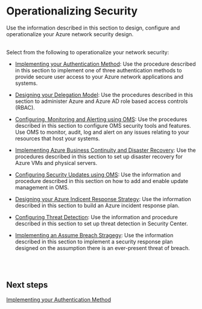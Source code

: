 # Operationalizing Security
Use the information described in this section to design, configure and operationalize your Azure network security design.
<br />
<br />

Select from the following to operationalize your network security:

- [Implementing your Authentication Method](4.1-Implementing-your-Authentication-method.md):  Use the procedure described in this section to implement one of three authentication methods to provide secure user access to your Azure network applications and systems. 

- [Designing your Delegation Model](4.2-Designing-your-Delegation-Model.md):  Use the procedures described in this section to administer Azure and Azure AD role based access controls (RBAC).

- [Configuring, Monitoring and Alerting using OMS](4.3-Configuring-Monitoring-and-Alerting-using-OMS.md):  Use the procedures described in this section to configure OMS security tools and features. Use OMS to monitor, audit, log and alert on any issues relating to your resources that host your systems.

- [Implementing Azure Business Continuity and Disaster Recovery](4.4-Implementing-Azure-Business-Continuity-and-Disaster-Recovery.md):  Use the procedures described in this section to set up disaster recovery for Azure VMs and physical servers.

- [Configuring Security Updates using OMS](4.5-Configuring-Security-Updates-using-OMS.md):  Use the information and procedure described in this section on how to add and enable update management in OMS.

- [Designing your Azure Indicent Response Strategy](4.6-Designing-your-Azure-Incident-Response-Strategy.md):  Use the information described in this section to build an Azure incident response plan. 

- [Configuring Threat Detection](4.7-Configuring-Threat-Detection.md):  Use the information and procedure described in this section to set up threat detection in Security Center.

- [Implementing an Assume Breach Stragegy](4.8-Implementing-an-Assume-Breach-Strategy.md):  Use the information described in this section to implement a security response plan designed on the assumption there is an ever-present threat of breach.
<br />
<br />

## Next steps
[Implementing your Authentication Method](4.1-Implementing-your-Authentication-method.md)
